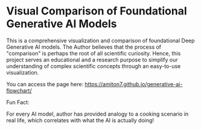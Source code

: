 # Visual Comparison of Foundational Generative AI Models

This is a comprehensive visualization and comparison of foundational Deep Generative AI models. The Author believes that the process of "comparison" is perhaps the root of all scientific curiosity. Hence, this project serves an educational and a research purpose to simplify our understanding of complex scientific concepts through an easy-to-use visualization.

You can access the page here: https://amiton7.github.io/generative-ai-flowchart/

Fun Fact:

For every AI model, author has provided analogy to a cooking scenario in real life, which correlates with what the AI is actually doing!

